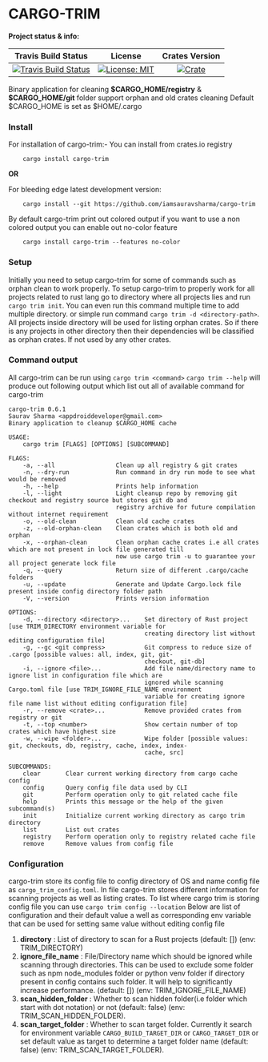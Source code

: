 # CARGO-TRIM

**Project status & info:**

| Travis Build Status | License | Crates Version |
| :-----------------: | :-----: | :------------: |
| [![Travis Build Status][build_badge]][build_link] | [![License: MIT][license_badge]][license_link] | [![Crate][cratesio_badge]][cratesio_link] |

Binary application for cleaning __\$CARGO_HOME/registry__  & __\$CARGO_HOME/git__ folder support orphan and old crates cleaning
Default \$CARGO_HOME is set as \$HOME/.cargo

### Install

For installation of cargo-trim:-
You can install from crates.io registry
```
    cargo install cargo-trim
```
__OR__

For bleeding edge latest development version:
```
    cargo install --git https://github.com/iamsauravsharma/cargo-trim
```

By default cargo-trim print out colored output if you want to use a non colored output you can enable out no-color feature
```
    cargo install cargo-trim --features no-color
```

### Setup
Initially you need to setup cargo-trim for some of commands such as orphan clean to work properly.
To setup cargo-trim to properly work for all projects related to rust lang go to directory where all projects lies and run
`cargo trim init`. You can even run this command multiple time to add multiple directory.
or simple run command `cargo trim -d <directory-path>`. All projects inside directory will be used for listing orphan crates. So
if there is any projects in other directory then their dependencies will be classified as orphan crates. If not used by any
other crates.

### Command output
All cargo-trim can be run using `cargo trim <command>`
`cargo trim --help` will produce out following output which list out all of available command for cargo-trim
```
cargo-trim 0.6.1
Saurav Sharma <appdroiddeveloper@gmail.com>
Binary application to cleanup $CARGO_HOME cache

USAGE:
    cargo trim [FLAGS] [OPTIONS] [SUBCOMMAND]

FLAGS:
    -a, --all                 Clean up all registry & git crates
    -n, --dry-run             Run command in dry run mode to see what would be removed
    -h, --help                Prints help information
    -l, --light               Light cleanup repo by removing git checkout and registry source but stores git db and
                              registry archive for future compilation without internet requirement
    -o, --old-clean           Clean old cache crates
    -z, --old-orphan-clean    Clean crates which is both old and orphan
    -x, --orphan-clean        Clean orphan cache crates i.e all crates which are not present in lock file generated till
                              now use cargo trim -u to guarantee your all project generate lock file
    -q, --query               Return size of different .cargo/cache folders
    -u, --update              Generate and Update Cargo.lock file present inside config directory folder path
    -V, --version             Prints version information

OPTIONS:
    -d, --directory <directory>...    Set directory of Rust project [use TRIM_DIRECTORY environment variable for
                                      creating directory list without editing configuration file]
    -g, --gc <git compress>           Git compress to reduce size of .cargo [possible values: all, index, git, git-
                                      checkout, git-db]
    -i, --ignore <file>...            Add file name/directory name to ignore list in configuration file which are
                                      ignored while scanning Cargo.toml file [use TRIM_IGNORE_FILE_NAME environment
                                      variable for creating ignore file name list without editing configuration file]
    -r, --remove <crate>...           Remove provided crates from registry or git
    -t, --top <number>                Show certain number of top crates which have highest size
    -w, --wipe <folder>...            Wipe folder [possible values: git, checkouts, db, registry, cache, index, index-
                                      cache, src]

SUBCOMMANDS:
    clear       Clear current working directory from cargo cache config
    config      Query config file data used by CLI
    git         Perform operation only to git related cache file
    help        Prints this message or the help of the given subcommand(s)
    init        Initialize current working directory as cargo trim directory
    list        List out crates
    registry    Perform operation only to registry related cache file
    remove      Remove values from config file
```

### Configuration
cargo-trim store its config file to config directory of OS and name config file as `cargo_trim_config.toml`.
In file cargo-trim stores different information for scanning projects as well as listing crates.
To list where cargo trim is storing config file you can use `cargo trim config --location`
Below are list of configuration and their default value a well as  corresponding env variable that can be used for setting same value without editing config file
1. __directory__ : List of directory to scan for a Rust projects (default: []) (env: TRIM_DIRECTORY)
2. __ignore_file_name__ : File/Directory name which should be ignored while scanning through directories. This can be used to exclude some folder
such as npm node_modules folder or python venv folder if directory present in config contains such folder. It will help to significantly increase
performance. (default: []) (env: TRIM_IGNORE_FILE_NAME)
3. __scan_hidden_folder__ : Whether to scan hidden folder(i.e folder which start with dot notation) or not (default: false) (env: TRIM_SCAN_HIDDEN_FOLDER).
4. __scan_target_folder__ : Whether to scan target folder. Currently it search for environment variable `CARGO_BUILD_TARGET_DIR` or `CARGO_TARGET_DIR`
or set default value as target to determine a target folder name (default: false) (env: TRIM_SCAN_TARGET_FOLDER).

[git_link]: https://github.com/iamsauravsharma/cargo-trim

[build_badge]: https://img.shields.io/travis/com/iamsauravsharma/cargo-trim.svg?logo=travis
[build_link]: https://travis-ci.com/iamsauravsharma/cargo-trim

[license_badge]: https://img.shields.io/github/license/iamsauravsharma/cargo-trim.svg
[license_link]: LICENSE

[cratesio_badge]: https://img.shields.io/crates/v/cargo-trim.svg
[cratesio_link]: https://crates.io/crates/cargo-trim
